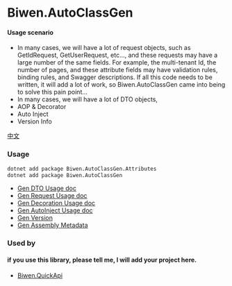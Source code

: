 ﻿# Biwen.AutoClassGen

#### Usage scenario

- In many cases, we will have a lot of request objects,
such as GetIdRequest, GetUserRequest, etc..., and these requests may have a large number of the same fields.
For example, the multi-tenant Id, the number of pages, and these attribute fields may have validation rules, binding rules, and Swagger descriptions.
If all this code needs to be written, it will add a lot of work, so Biwen.AutoClassGen came into being to solve this pain point...
- In many cases, we will have a lot of DTO objects,
- AOP & Decorator
- Auto Inject
- Version Info

[中文](https://github.com/vipwan/Biwen.AutoClassGen/blob/master/README-zh.md)

### Usage

```bash
dotnet add package Biwen.AutoClassGen.Attributes
dotnet add package Biwen.AutoClassGen
```
- [Gen DTO Usage doc](https://github.com/vipwan/Biwen.AutoClassGen/blob/master/Gen-Dto.md)
- [Gen Request Usage doc](https://github.com/vipwan/Biwen.AutoClassGen/blob/master/Gen-request.md)
- [Gen Decoration Usage doc](https://github.com/vipwan/Biwen.AutoClassGen/blob/master/Gen-Decor.md)
- [Gen AutoInject Usage doc](https://github.com/vipwan/Biwen.AutoClassGen/blob/master/Gen-AutoInject.md)
- [Gen Version](https://github.com/vipwan/Biwen.AutoClassGen/blob/master/Gen-Version.md)
- [Gen Assembly Metadata](https://github.com/vipwan/Biwen.AutoClassGen/blob/master/Gen-Metadata.md)

### Used by
#### if you use this library, please tell me, I will add your project here.
- [Biwen.QuickApi](https://github.com/vipwan/Biwen.QuickApi)

